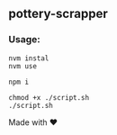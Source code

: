 ## pottery-scrapper
### Usage:

    nvm instal
    nvm use

    npm i
    
    chmod +x ./script.sh
    ./script.sh

Made with ❤️
